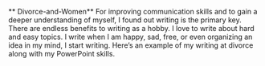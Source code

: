 ** Divorce-and-Women**
For improving communication skills and to gain a deeper understanding of myself, I found out writing is the primary key. There are endless benefits to writing as a hobby. I love to write about hard and easy topics. I write when I am happy, sad, free, or even organizing an idea in my mind, I start writing. Here’s an example of my writing at divorce along with my PowerPoint skills. 

